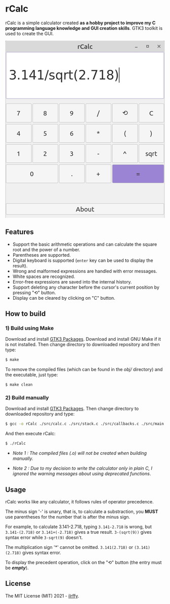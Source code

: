 # rCalc

rCalc is a simple calculator created **as a hobby project to improve my C programming language knowledge and GUI creation skills**. GTK3 toolkit is used to create the GUI.

![rCalc preview](./img/rCalc.png)



## Features

- Support the basic arithmetic operations and can calculate the square root and the power of a number.
- Parentheses are supported.
- Digital keyboard is supported (`enter` key can be used to display the result).
- Wrong and malformed expressions are handled with error messages.
- White spaces are recognized.
- Error-free expressions are saved into the internal history.
- Support deleting any character before the cursor's current position by pressing "⟲" button. 
- Display can be cleared by clicking on "C" button.



## How to build

### 1) Build using Make

Download and install [GTK3 Packages](https://www.gtk.org/docs/installations/linux). Download and install GNU Make if it is not installed. Then change directory to downloaded repository and then type:

```bash
$ make
```

To remove the compiled files (which can be found in the *obj/* directory) and the executable, just type:

```bash
$ make clean
```

### 2) Build manually

Download and install [GTK3 Packages](https://www.gtk.org/docs/installations/linux). Then change directory to downloaded repository and type:

```bash
$ gcc -o rCalc ./src/calc.c ./src/stack.c ./src/callbacks.c ./src/main.c -std=c99 -g3 -Wall -I./include `pkg-config --cflags --libs gtk+-3.0` -lm
```

And then execute rCalc:

```bash
$ ./rCalc
```

- *Note 1 : The compiled files (.o) will not be created when building manually.*

- *Note 2 : Due to my decision to write the calculator only in plain C, I ignored the warning messages about using deprecated functions*.

  

## Usage

rCalc works like any calculator, it follows rules of operator precedence. 

The minus sign '-' is unary, that is, to calculate a substraction, you **MUST** use parentheses for the number that is after the minus sign. 

For example, to calculate 3.141-2.718, typing `3.141-2.718` is wrong, but `3.141-(2.718)` or `3.141+(-2.718)`  gives a true result. `3-(sqrt(9))` gives syntax error while `3-sqrt(9)` doesn't.

The multiplication sign '*' cannot be omitted. `3.141(2.718)` or `(3.141)(2.718)` gives syntax error.

To display the precedent operation, click on the "⟲" button (the entry must be ***empty***).



## License

The MIT License (MIT) 2021 - [ilrffy](https://github.com/ilrffy).
